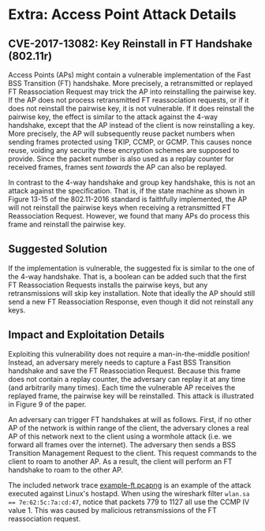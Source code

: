 # Extra: Access Point Attack Details

## CVE-2017-13082: Key Reinstall in FT Handshake (802.11r)

Access Points (APs) might contain a vulnerable implementation of the Fast BSS Transition (FT) handshake. More precisely, a retransmitted or replayed FT Reassociation Request may trick the AP into reinstalling the pairwise key. If the AP does not process retransmitted FT reassociation requests, or if it does not reinstall the pairwise key, it is not vulnerable. If it does reinstall the pairwise key, the effect is similar to the attack against the 4-way handshake, except that the AP instead of the client is now reinstalling a key. More precisely, the AP will subsequently reuse packet numbers when sending frames protected using TKIP, CCMP, or GCMP. This causes nonce reuse, voiding any security these encryption schemes are supposed to provide. Since the packet number is also used as a replay counter for received frames, frames sent *towards* the AP can also be replayed.

In contrast to the 4-way handshake and group key handshake, this is not an attack against the specification. That is, if the state machine as shown in Figure 13-15 of the 802.11-2016 standard is faithfully implemented, the AP will not reinstall the pairwise keys when receiving a retransmitted FT Reassociation Request. However, we found that many APs do process this frame and reinstall the pairwise key.

## Suggested Solution

If the implementation is vulnerable, the suggested fix is similar to the one of the 4-way handshake. That is, a boolean can be added such that the first FT Reassociation Requests installs the pairwise keys, but any retransmissions will skip key installation. Note that ideally the AP should still send a new FT Reassociation Response, even though it did not reinstall any keys.

## Impact and Exploitation Details

Exploiting this vulnerability does not require a man-in-the-middle position! Instead, an adversary merely needs to capture a Fast BSS Transition handshake and save the FT Reassociation Request. Because this frame does not contain a replay counter, the adversary can replay it at any time (and arbitrarily many times). Each time the vulnerable AP receives the replayed frame, the pairwise key will be reinstalled. This attack is illustrated in Figure 9 of the paper.

An adversary can trigger FT handshakes at will as follows. First, if no other AP of the network is within range of the client, the adversary clones a real AP of this network next to the client using a wormhole attack (i.e. we forward all frames over the internet). The adversary then sends a BSS Transition Management Request to the client. This request commands to the client to roam to another AP. As a result, the client will perform an FT handshake to roam to the other AP.

The included network trace [example-ft.pcapng](example-ft.pcapng) is an example of the attack executed against Linux's hostapd. When using the wireshark filter `wlan.sa == 7e:62:5c:7a:cd:47`, notice that packets 779 to 1127 all use the CCMP IV value 1. This was caused by malicious retransmissions of the FT reassociation request.
